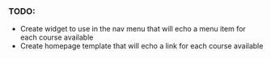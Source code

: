 ### TODO:
- Create widget to use in the nav menu that will echo a menu item for each course available
- Create homepage template that will echo a link for each course available